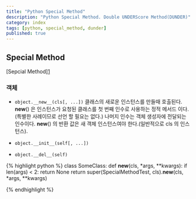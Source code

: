 ```yaml
---
title: "Python Special Method"
description: "Python Special Method. Double UNDERScore Method(DUNDER)"
category: index
tags: [python, special_method, dunder]
published: true
---
```


## Special Method
[Sepcial Method][1](https://docs.python.org/3/reference/datamodel.html#special-method-names "스페셜 메소드")

### 객체

* `object.__new__(cls[, ...])`
	클래스의 새로운 인스턴스를 만들때 호출된다.
	__new__() 은 인스턴스가 요청된 클래스를 첫 번째 인수로 사용하는 정적 메서드 이다.
	(특별한 사례이므로 선언 할 필요는 없다.)
	나머지 인수는 객체 생성자에 전달되는 인수이다.
	__new__() 의 반환 값은 새 객체 인스턴스여야 한다.(일반적으로 cls 의 인스턴스).

* `object.__init__(self[, ...])`

* `object.__del__(self)`


{% highlight python %}
class SomeClass:
  def __new__(cls, *args, **kwargs):
    if len(args) < 2:
      return None
    return super(SpecialMethodTest, cls).__new__(cls, *args, **kwargs)

{% endhighlight %}
